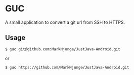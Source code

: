 # GUC

A small application to convert a git url from SSH to HTTPS.

## Usage

`$ guc git@github.com:MarkNjunge/JustJava-Android.git`

or

`$ guc https://github.com/MarkNjunge/JustJava-Android.git`
